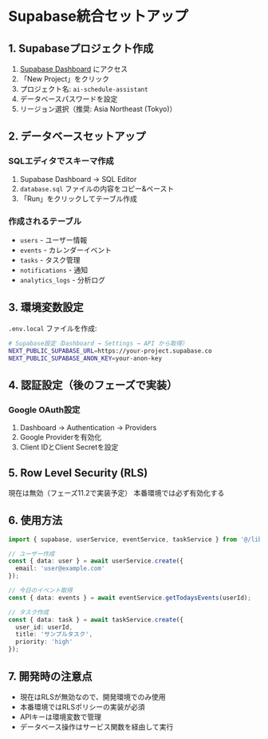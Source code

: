 # Supabase統合セットアップ

## 1. Supabaseプロジェクト作成

1. [Supabase Dashboard](https://app.supabase.com) にアクセス
2. 「New Project」をクリック
3. プロジェクト名: `ai-schedule-assistant`
4. データベースパスワードを設定
5. リージョン選択（推奨: Asia Northeast (Tokyo)）

## 2. データベースセットアップ

### SQLエディタでスキーマ作成
1. Supabase Dashboard → SQL Editor
2. `database.sql` ファイルの内容をコピー&ペースト
3. 「Run」をクリックしてテーブル作成

### 作成されるテーブル
- `users` - ユーザー情報
- `events` - カレンダーイベント  
- `tasks` - タスク管理
- `notifications` - 通知
- `analytics_logs` - 分析ログ

## 3. 環境変数設定

`.env.local` ファイルを作成:

```bash
# Supabase設定（Dashboard → Settings → API から取得）
NEXT_PUBLIC_SUPABASE_URL=https://your-project.supabase.co
NEXT_PUBLIC_SUPABASE_ANON_KEY=your-anon-key
```

## 4. 認証設定（後のフェーズで実装）

### Google OAuth設定
1. Dashboard → Authentication → Providers
2. Google Providerを有効化
3. Client IDとClient Secretを設定

## 5. Row Level Security (RLS)

現在は無効（フェーズ11.2で実装予定）
本番環境では必ず有効化する

## 6. 使用方法

```typescript
import { supabase, userService, eventService, taskService } from '@/lib/supabase';

// ユーザー作成
const { data: user } = await userService.create({
  email: 'user@example.com'
});

// 今日のイベント取得
const { data: events } = await eventService.getTodaysEvents(userId);

// タスク作成
const { data: task } = await taskService.create({
  user_id: userId,
  title: 'サンプルタスク',
  priority: 'high'
});
```

## 7. 開発時の注意点

- 現在はRLSが無効なので、開発環境でのみ使用
- 本番環境ではRLSポリシーの実装が必須
- APIキーは環境変数で管理
- データベース操作はサービス関数を経由して実行